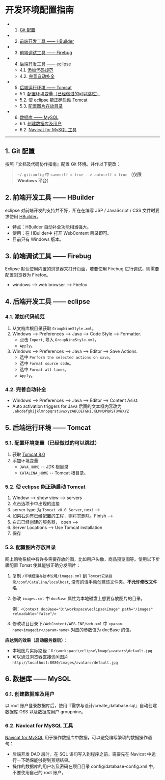 # 开发环境配置指南

<!-- vscode-markdown-toc -->
* 1. [Git 配置](#Git-0)
* 2. [前端开发工具 —— HBuilder](#HBuilder-1)
* 3. [前端调试工具 —— Firebug](#Firebug-2)
* 4. [后端开发工具 —— eclipse](#eclipse-3)
	* 4.1. [添加代码规范](#-4)
	* 4.2. [完善自动补全](#-5)
* 5. [后端运行环境 —— Tomcat](#Tomcat-6)
	* 5.1. [配置环境变量（已经做过的可以跳过）](#-7)
	* 5.2. [使 eclipse 能正确启动 Tomcat](#eclipseTomcat-8)
	* 5.3. [配置图片存放目录](#-9)
* 6. [数据库 —— MySQL](#MySQL-10)
	* 6.1. [创建数据库及用户](#-11)
	* 6.2. [Navicat for MySQL 工具](#NavicatforMySQL-12)

<!-- /vscode-markdown-toc -->

---

##  1. <a name='Git-0'></a>Git 配置

按照『文档及代码协作指南』配置 Git 环境。并作以下更改：

> `~/.gitconfig` 中 `savecrlf = true --> autocrlf = true` **（仅限 Windows 平台）**

##  2. <a name='HBuilder-1'></a>前端开发工具 —— HBuilder

eclipse 对前端开发的支持并不好，所在在编写 JSP / JavaScript / CSS 文件时要求使用 [HBuilder](http://www.dcloud.io/)。
- 特点：HBuilder 自动补全功能相当强大。
- 使用：在 HBuilder中 打开 WebContent 目录即可。
- 目前只有 Windows 版本。

##  3. <a name='Firebug-2'></a>前端调试工具 —— Firebug

Eclipse 默认使用内置的浏览器来打开页面，若要使用 Firebug 进行调试，则需要配置浏览器为 Firefox。
- windows --> web browser --> Firefox

##  4. <a name='eclipse-3'></a>后端开发工具 —— eclipse

###  4.1. <a name='-4'></a>添加代码规范

1. 从文档库根目录获取 `GroupNineStyle.xml`。
1. Windows --> Preferences --> Java --> Code Style --> Formatter.
	- 点击 `Import`, 导入 `GroupNineStyle.xml`。
	- `Apply`。
1. Windows --> Preferences --> Java --> Editor --> Save Actions.
	- 选中 `Perform the selected actions on save`。
	- 选中 `Format source code`。
	- 选中 `Format all lines`。
	- `Apply`。

###  4.2. <a name='-5'></a>完善自动补全

- Windows --> Preferences --> Java --> Editor --> Content Asist.
- Auto activation triggers for Java 后面的文本框内容改为 ` .abcdefghijklmnopqrstuvwxyzABCDEFGHIJKLMNOPQRSTUVWXYZ`

##  5. <a name='Tomcat-6'></a>后端运行环境 —— Tomcat

###  5.1. <a name='-7'></a>配置环境变量（已经做过的可以跳过）

1. 获取 [Tomcat 8.0](http://www-eu.apache.org/dist/tomcat/tomcat-8/v8.0.39/bin/apache-tomcat-8.0.39-windows-x64.zip)
1. 添加环境变量
	- `JAVA_HOME` -- JDK 根目录
	- `CATALINA_HOME` -- Tomcat 根目录。

###  5.2. <a name='eclipseTomcat-8'></a>使 eclipse 能正确启动 Tomcat

1. Window --> show view --> servers
1. 点击选项卡中出现的连接
1. server type 为 `Tomcat v8.0 Server`, next -->
1. 如果右边有已经配置的工程，则将其删除。Finish -->
1. 右击已经创建的服务器， open -->
1. Server Locations --> Use Tomcat installation
1. 保存

###  5.3. <a name='-9'></a>配置图片存放目录

网上购物系统中有许多需要存放的图，比如用户头像，商品预览图等。使用以下步骤配置 Tomat 使其能够正确分发图片：

1. 复制 `/环境搭建与技术说明/images.xml` 到 `Tomcat安装目录/conf/Catalina/localhost`, 没有的话手动创建该文件夹。**不允许修改文件名**
1. 修改 `images.xml` 中 `docBase` 属性为本地磁盘上想要存放图片的目录。

   例：`<Context docBase="D:\workspace\eclipse\Image" path="/images" reloadable="false"/>`

1. 修改项目目录下`/WebContent/WEB-INF/web.xml` 中 `<param-name>imagedir</param-name>` 对应的参数值为 docBase 的值。

**应达到的效果（启动服务器后）**：

- 本地图片实际路径：`D:\workspace\eclipse\Image\avatars\default.jpg`
- 可以通过浏览器直接访问图片 `http://localhost:8080/images/avatars/default.jpg`

##  6. <a name='MySQL-10'></a>数据库 —— MySQL

###  6.1. <a name='-11'></a>创建数据库及用户

以 root 账户登录数据库后，使用『需求与设计/create_database.sql』自动创建数据库 OSS 以及数据库用户 groupnine。

###  6.2. <a name='NavicatforMySQL-12'></a>Navicat for MySQL 工具

[Navicat for MySQL](http://pan.baidu.com/s/1dEEsVdB) 用于操作数据库中数据，可以避免编写繁琐的数据操作语句：
- 后端开发 DAO 层时，在 SQL 语句写入到程序之前，需要先在 Navicat 中运行一下确保能够得到预期结果。
- 操作的数据库的用户名及密码在项目目录 config/database-config.xml 中，不要使用自己的 root 账户。

